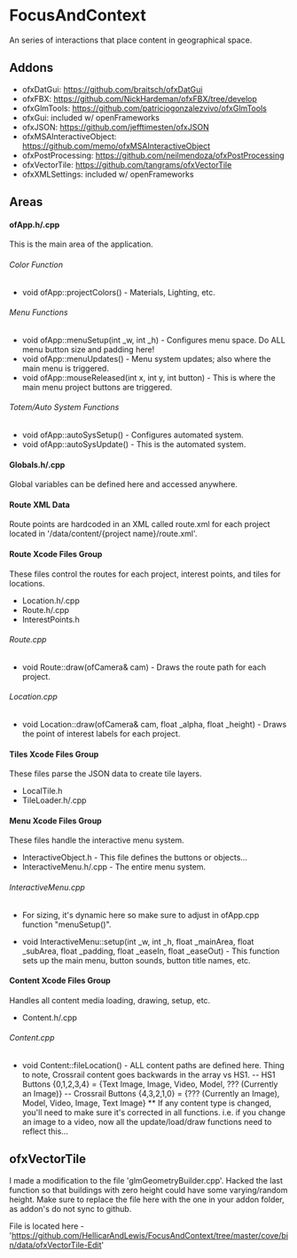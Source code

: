 # FocusAndContext
An series of interactions that place content in geographical space.

## Addons
- ofxDatGui: https://github.com/braitsch/ofxDatGui
- ofxFBX: https://github.com/NickHardeman/ofxFBX/tree/develop
- ofxGlmTools: https://github.com/patriciogonzalezvivo/ofxGlmTools
- ofxGui: included w/ openFrameworks
- ofxJSON: https://github.com/jefftimesten/ofxJSON
- ofxMSAInteractiveObject: https://github.com/memo/ofxMSAInteractiveObject
- ofxPostProcessing: https://github.com/neilmendoza/ofxPostProcessing
- ofxVectorTile: https://github.com/tangrams/ofxVectorTile
- ofxXMLSettings: included w/ openFrameworks

## Areas
#### ofApp.h/.cpp
This is the main area of the application.

###### Color Function
- void ofApp::projectColors() - Materials, Lighting, etc.

###### Menu Functions
- void ofApp::menuSetup(int _w, int _h) - Configures menu space.  Do ALL menu button size and padding here!
- void ofApp::menuUpdates() - Menu system updates; also where the main menu is triggered.
- void ofApp::mouseReleased(int x, int y, int button) - This is where the main menu project buttons are triggered.

###### Totem/Auto System Functions
- void ofApp::autoSysSetup() - Configures automated system.
- void ofApp::autoSysUpdate() - This is the automated system.

#### Globals.h/.cpp
Global variables can be defined here and accessed anywhere.

#### Route XML Data
Route points are hardcoded in an XML called route.xml for each project located in '/data/content/{project name}/route.xml'.

#### Route Xcode Files Group
These files control the routes for each project, interest points, and tiles for locations.
- Location.h/.cpp
- Route.h/.cpp
- InterestPoints.h

###### Route.cpp
- void Route::draw(ofCamera& cam) - Draws the route path for each project.

###### Location.cpp
- void Location::draw(ofCamera& cam, float _alpha, float _height) - Draws the point of interest labels for each project.

#### Tiles Xcode Files Group
These files parse the JSON data to create tile layers.
- LocalTile.h
- TileLoader.h/.cpp

#### Menu Xcode Files Group
These files handle the interactive menu system.
- InteractiveObject.h - This file defines the buttons or objects...
- InteractiveMenu.h/.cpp - The entire menu system.

###### InteractiveMenu.cpp
* For sizing, it's dynamic here so make sure to adjust in ofApp.cpp function "menuSetup()".
- void InteractiveMenu::setup(int _w, int _h, float _mainArea, float _subArea, float _padding, float _easeIn, float _easeOut) - This function sets up the main menu, button sounds, button title names, etc.

#### Content Xcode Files Group
Handles all content media loading, drawing, setup, etc.
- Content.h/.cpp

###### Content.cpp
- void Content::fileLocation() - ALL content paths are defined here.  Thing to note, Crossrail content goes backwards in the array vs HS1.
-- HS1 Buttons {0,1,2,3,4} = {Text Image, Image, Video, Model, ??? (Currently an Image)}
-- Crossrail Buttons {4,3,2,1,0} = {??? (Currently an Image), Model, Video, Image, Text Image}
** If any content type is changed, you'll need to make sure it's corrected in all functions.  i.e. if you change an image to a video, now all the update/load/draw functions need to reflect this...

## ofxVectorTile
I made a modification to the file 'glmGeometryBuilder.cpp'.  Hacked the last function so that buildings with zero height could have some varying/random height.  Make sure to replace the file here with the one in your addon folder, as addon's do not sync to github.

File is located here - 'https://github.com/HellicarAndLewis/FocusAndContext/tree/master/cove/bin/data/ofxVectorTile-Edit'
